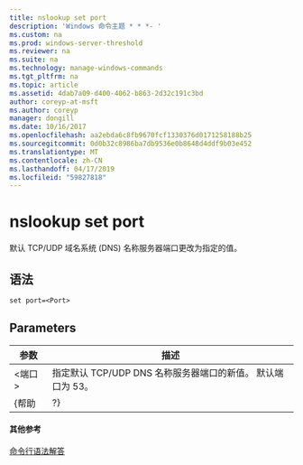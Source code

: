 ```yaml
---
title: nslookup set port
description: 'Windows 命令主题 * * *- '
ms.custom: na
ms.prod: windows-server-threshold
ms.reviewer: na
ms.suite: na
ms.technology: manage-windows-commands
ms.tgt_pltfrm: na
ms.topic: article
ms.assetid: 4dab7a09-d400-4062-b863-2d32c191c3bd
author: coreyp-at-msft
ms.author: coreyp
manager: dongill
ms.date: 10/16/2017
ms.openlocfilehash: aa2ebda6c8fb9670fcf1330376d0171258188b25
ms.sourcegitcommit: 0d0b32c8986ba7db9536e0b8648d4ddf9b03e452
ms.translationtype: MT
ms.contentlocale: zh-CN
ms.lasthandoff: 04/17/2019
ms.locfileid: "59827818"
---
```

# <a name="nslookup-set-port"></a>nslookup set port



默认 TCP/UDP 域名系统 (DNS) 名称服务器端口更改为指定的值。

## <a name="syntax"></a>语法

```
set port=<Port>
```

## <a name="parameters"></a>Parameters

|参数|描述|
|---------|-----------|
|\<端口 >|指定默认 TCP/UDP DNS 名称服务器端口的新值。 默认端口为 53。|
|{帮助 | ?}|显示的短摘要**nslookup**子命令。|

#### <a name="additional-references"></a>其他参考

[命令行语法解答](command-line-syntax-key.md)